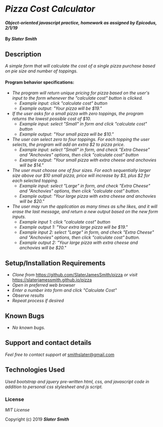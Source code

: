 # _Pizza Cost Calculator_

#### _Object-oriented javascript practice, homework as assigned by Epicodus, 2/1/19_

#### By _**Slater Smith**_

## Description

_A simple form that will calculate the cost of a single pizza purchase based on pie size and number of toppings._

#### Program behavior specifications:
* _The program will return unique pricing for pizza based on the user's input to the form whenever the "calculate cost" button is clicked._
  * _Example input: click "calculate cost" button_
  * _Example output: "Your pizza will be $19."_
* _If the user asks for a small pizza with zero toppings, the program returns the lowest possible cost of $10._
  * _Example input: select "Small" in form and click "calculate cost" button_
  * _Example output: "Your small pizza will be $10."_
* _The user can select zero to four toppings. For each topping the user selects, the program will add an extra $2 to pizza price._
  * _Example input: select "Small" in form, and check "Extra Cheese" and "Anchovies" options, then click "calculate cost" button_
  * _Example output: "Your small pizza with extra cheese and anchovies will be $14."_
* _The user must choose one of four sizes. For each sequentially larger size above our $10 small pizza, price will increase by $3, plus $2 for each selected topping._
  * _Example input: select "Large" in form, and check "Extra Cheese" and "Anchovies" options, then click "calculate cost" button._
  * _Example output: "Your large pizza with extra cheese and anchovies will be $20."_
* _The user may run the application as many times as s/he likes, and it will erase the last message, and return a new output based on the new form inputs._
  * _Example input 1: click "calculate cost" button_
  * _Example output 1: "Your extra large pizza will be $19."_
  * _Example input 2: select "Large" in form, and check "Extra Cheese" and "Anchovies" options, then click "calculate cost" button._
  * _Example output 2: "Your large pizza with extra cheese and anchovies will be $20."_

## Setup/Installation Requirements

* _Clone from_ https://github.com/SlaterJamesSmith/pizza _or visit_ https://slaterjamessmith.github.io/pizza
* _Open in preferred web browser_
* _Enter a number into form and click "Calculate Cost"_
* _Observe results_
* _Repeat process if desired_

## Known Bugs

* _No known bugs._

## Support and contact details

_Feel free to contact support at_ smithslater@gmail.com

## Technologies Used

_Used bootstrap and jquery pre-written html, css, and javascript code in addition to personal css stylesheet and js script._

### License

*MIT License*

Copyright (c) 2019 **_Slater Smith_**
